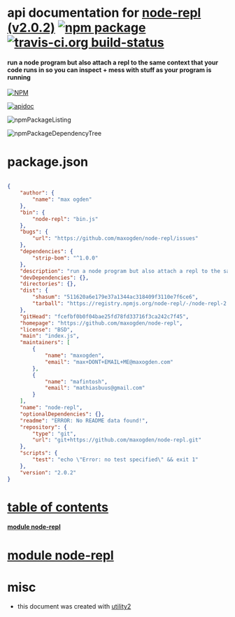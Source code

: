 # api documentation for  [node-repl (v2.0.2)](https://github.com/maxogden/node-repl)  [![npm package](https://img.shields.io/npm/v/npmdoc-node-repl.svg?style=flat-square)](https://www.npmjs.org/package/npmdoc-node-repl) [![travis-ci.org build-status](https://api.travis-ci.org/npmdoc/node-npmdoc-node-repl.svg)](https://travis-ci.org/npmdoc/node-npmdoc-node-repl)
#### run a node program but also attach a repl to the same context that your code runs in so you can inspect + mess with stuff as your program is running

[![NPM](https://nodei.co/npm/node-repl.png?downloads=true)](https://www.npmjs.com/package/node-repl)

[![apidoc](https://npmdoc.github.io/node-npmdoc-node-repl/build/screenCapture.buildNpmdoc.browser._2Fhome_2Ftravis_2Fbuild_2Fnpmdoc_2Fnode-npmdoc-node-repl_2Ftmp_2Fbuild_2Fapidoc.html.png)](https://npmdoc.github.io/node-npmdoc-node-repl/build/apidoc.html)

![npmPackageListing](https://npmdoc.github.io/node-npmdoc-node-repl/build/screenCapture.npmPackageListing.svg)

![npmPackageDependencyTree](https://npmdoc.github.io/node-npmdoc-node-repl/build/screenCapture.npmPackageDependencyTree.svg)



# package.json

```json

{
    "author": {
        "name": "max ogden"
    },
    "bin": {
        "node-repl": "bin.js"
    },
    "bugs": {
        "url": "https://github.com/maxogden/node-repl/issues"
    },
    "dependencies": {
        "strip-bom": "^1.0.0"
    },
    "description": "run a node program but also attach a repl to the same context that your code runs in so you can inspect + mess with stuff as your program is running",
    "devDependencies": {},
    "directories": {},
    "dist": {
        "shasum": "511620a6e179e37a1344ac318409f3110e7f6ce6",
        "tarball": "https://registry.npmjs.org/node-repl/-/node-repl-2.0.2.tgz"
    },
    "gitHead": "fcefbf0b0f04bae25fd78fd33716f3ca242c7f45",
    "homepage": "https://github.com/maxogden/node-repl",
    "license": "BSD",
    "main": "index.js",
    "maintainers": [
        {
            "name": "maxogden",
            "email": "max+DONT+EMAIL+ME@maxogden.com"
        },
        {
            "name": "mafintosh",
            "email": "mathiasbuus@gmail.com"
        }
    ],
    "name": "node-repl",
    "optionalDependencies": {},
    "readme": "ERROR: No README data found!",
    "repository": {
        "type": "git",
        "url": "git+https://github.com/maxogden/node-repl.git"
    },
    "scripts": {
        "test": "echo \"Error: no test specified\" && exit 1"
    },
    "version": "2.0.2"
}
```



# <a name="apidoc.tableOfContents"></a>[table of contents](#apidoc.tableOfContents)

#### [module node-repl](#apidoc.module.node-repl)



# <a name="apidoc.module.node-repl"></a>[module node-repl](#apidoc.module.node-repl)



# misc
- this document was created with [utility2](https://github.com/kaizhu256/node-utility2)
